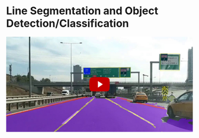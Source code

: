 # Line Segmentation and Object Detection/Classification




[![video link](images/video.png)](https://youtu.be/0WAls6WQne8)

